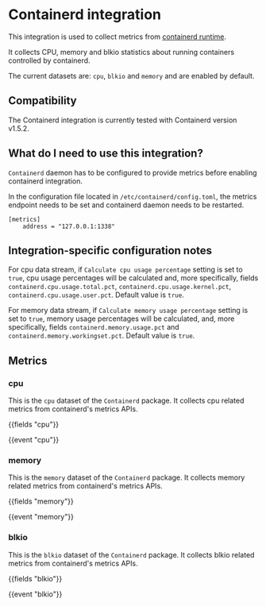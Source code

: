 # Containerd integration

This integration is used to collect metrics from [containerd runtime](https://containerd.io/).

It collects CPU, memory and blkio statistics about running containers controlled by containerd.

The current datasets are: `cpu`, `blkio` and `memory` and are enabled by default.

## Compatibility

The Containerd integration is currently tested with Containerd version v1.5.2.

## What do I need to use this integration?

`Containerd` daemon has to be configured to provide metrics before enabling containerd integration.

In the configuration file located in `/etc/containerd/config.toml`, the metrics endpoint needs to be set and containerd daemon needs to be restarted.

```
[metrics]
    address = "127.0.0.1:1338"
```

## Integration-specific configuration notes

For cpu data stream, if `Calculate cpu usage percentage` setting is set to `true`, cpu usage percentages will be calculated
and, more specifically, fields `containerd.cpu.usage.total.pct`, `containerd.cpu.usage.kernel.pct`, `containerd.cpu.usage.user.pct`.
Default value is `true`.

For memory data stream, if `Calculate memory usage percentage` setting is set to `true`, memory usage percentages will be calculated,
and, more specifically, fields `containerd.memory.usage.pct` and  `containerd.memory.workingset.pct`.
Default value is `true`.

## Metrics

### cpu

This is the `cpu` dataset of the `Containerd` package. It collects cpu related metrics
from containerd's metrics APIs.

{{fields "cpu"}}

{{event "cpu"}}


### memory

This is the `memory` dataset of the `Containerd` package. It collects memory related metrics
from containerd's metrics APIs.

{{fields "memory"}}

{{event "memory"}}

### blkio

This is the `blkio` dataset of the `Containerd` package. It collects blkio related metrics
from containerd's metrics APIs.

{{fields "blkio"}}

{{event "blkio"}}